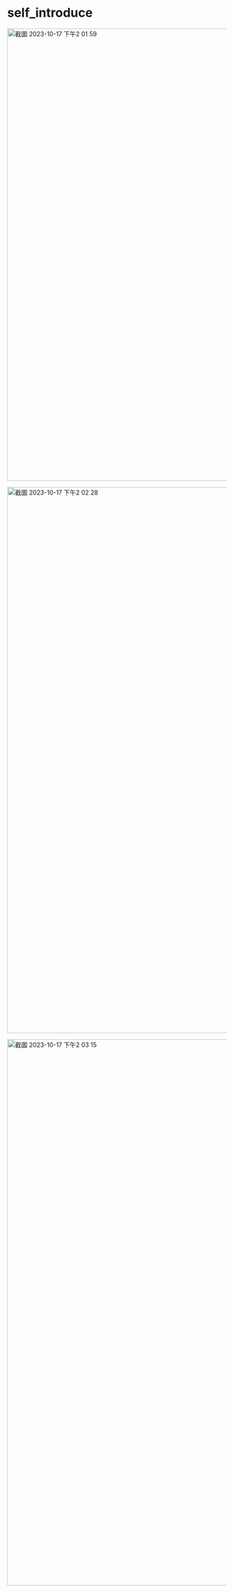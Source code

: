 # self_introduce

<img width="1038" alt="截圖 2023-10-17 下午2 01 59" src="https://github.com/weilin0323/self_introduce/assets/51693471/0bc620a3-4af7-4522-83db-883d054d086c"><br/>

<img width="1253" alt="截圖 2023-10-17 下午2 02 28" src="https://github.com/weilin0323/self_introduce/assets/51693471/9919dd4e-427d-46da-bbf2-e444ebdcb3b1"><br/>

<img width="1253" alt="截圖 2023-10-17 下午2 03 15" src="https://github.com/weilin0323/self_introduce/assets/51693471/267f3dfd-7c6a-4a44-9aa3-323014d1d41b"><br/>
